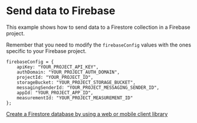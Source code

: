 # Send data to Firebase

This example shows how to send data to a Firestore collection in a Firebase project.

Remember that you need to modify the `firebaseConfig` values with the ones specific to your Firebase project.


```
firebaseConfig = {
    apiKey: "YOUR_PROJECT_API_KEY",
    authDomain: "YOUR_PROJECT_AUTH_DOMAIN",
    projectId: "YOUR_PROJECT_ID",
    storageBucket: "YOUR_PROJECT_STORAGE_BUCKET",
    messagingSenderId: "YOUR_PROJECT_MESSAGING_SENDER_ID",
    appId: "YOUR_PROJECT_APP_ID",
    measurementId: "YOUR_PROJECT_MEASUREMENT_ID"
};

```

[Create a Firestore database by using a web or mobile client library](https://cloud.google.com/firestore/docs/create-database-web-mobile-client-library)